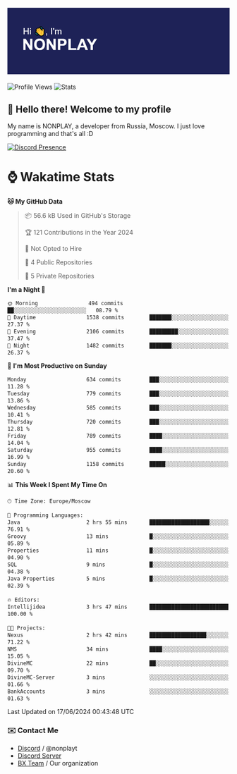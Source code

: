 ![Discord Presence](./header.png)
<br></br>
![Profile Views](https://komarev.com/ghpvc/?username=NONPLAYT&color=blue&style=for-the-badge)
![Stats](https://img.shields.io/badge/0%25-OPTIMIZED-orange?style=for-the-badge)


## :wave: Hello there! Welcome to my profile

My name is NONPLAY, a developer from Russia, Moscow. I just love programming and that's all :D

[![Discord Presence](https://lanyard.cnrad.dev/api/597087584090587177?showDisplayName=true)](https://discord.com/users/597087584090587177) 

# ⌚ Wakatime Stats

<!--START_SECTION:waka-->
**🐱 My GitHub Data** 

> 📦 56.6 kB Used in GitHub's Storage 
 > 
> 🏆 121 Contributions in the Year 2024
 > 
> 🚫 Not Opted to Hire
 > 
> 📜 4 Public Repositories 
 > 
> 🔑 5 Private Repositories 
 > 
**I'm a Night 🦉** 

```text
🌞 Morning                494 commits         ██░░░░░░░░░░░░░░░░░░░░░░░   08.79 % 
🌆 Daytime                1538 commits        ███████░░░░░░░░░░░░░░░░░░   27.37 % 
🌃 Evening                2106 commits        █████████░░░░░░░░░░░░░░░░   37.47 % 
🌙 Night                  1482 commits        ███████░░░░░░░░░░░░░░░░░░   26.37 % 
```
📅 **I'm Most Productive on Sunday** 

```text
Monday                   634 commits         ███░░░░░░░░░░░░░░░░░░░░░░   11.28 % 
Tuesday                  779 commits         ███░░░░░░░░░░░░░░░░░░░░░░   13.86 % 
Wednesday                585 commits         ███░░░░░░░░░░░░░░░░░░░░░░   10.41 % 
Thursday                 720 commits         ███░░░░░░░░░░░░░░░░░░░░░░   12.81 % 
Friday                   789 commits         ████░░░░░░░░░░░░░░░░░░░░░   14.04 % 
Saturday                 955 commits         ████░░░░░░░░░░░░░░░░░░░░░   16.99 % 
Sunday                   1158 commits        █████░░░░░░░░░░░░░░░░░░░░   20.60 % 
```


📊 **This Week I Spent My Time On** 

```text
🕑︎ Time Zone: Europe/Moscow

💬 Programming Languages: 
Java                     2 hrs 55 mins       ███████████████████░░░░░░   76.91 % 
Groovy                   13 mins             █░░░░░░░░░░░░░░░░░░░░░░░░   05.89 % 
Properties               11 mins             █░░░░░░░░░░░░░░░░░░░░░░░░   04.90 % 
SQL                      9 mins              █░░░░░░░░░░░░░░░░░░░░░░░░   04.38 % 
Java Properties          5 mins              █░░░░░░░░░░░░░░░░░░░░░░░░   02.39 % 

🔥 Editors: 
Intellijidea             3 hrs 47 mins       █████████████████████████   100.00 % 

🐱‍💻 Projects: 
Nexus                    2 hrs 42 mins       ██████████████████░░░░░░░   71.22 % 
NMS                      34 mins             ████░░░░░░░░░░░░░░░░░░░░░   15.05 % 
DivineMC                 22 mins             ██░░░░░░░░░░░░░░░░░░░░░░░   09.70 % 
DivineMC-Server          3 mins              ░░░░░░░░░░░░░░░░░░░░░░░░░   01.66 % 
BankAccounts             3 mins              ░░░░░░░░░░░░░░░░░░░░░░░░░   01.63 % 
```


 Last Updated on 17/06/2024 00:43:48 UTC
<!--END_SECTION:waka-->

### ✉️ Contact Me

- [Discord](https://discord.com/users/597087584090587177) / @nonplayt
- [Discord Server](https://discord.gg/p7cxhw7E2M)
- [BX Team](https://github.com/BX-Team) / Our organization
